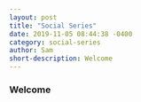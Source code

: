 ```yaml
---
layout: post
title: "Social Series"
date: 2019-11-05 08:44:38 -0400
category: social-series
author: Sam
short-description: Welcome
---
```


### Welcome
